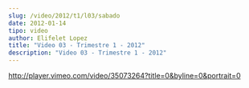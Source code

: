 ```yaml
---
slug: /video/2012/t1/l03/sabado
date: 2012-01-14
tipo: video
author: Elifelet Lopez
title: "Video 03 - Trimestre 1 - 2012"
description: "Video 03 - Trimestre 1 - 2012"
---
```


http://player.vimeo.com/video/35073264?title=0&byline=0&portrait=0
